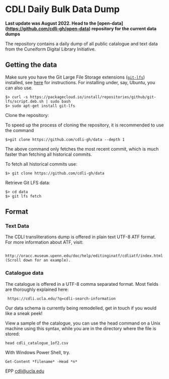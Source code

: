 # CDLI Daily Bulk Data Dump

**Last update was August 2022. Head to the [open-data] (https://github.com/cdli-gh/open-data) repository for the current data dumps**   
  
The repository contains a daily dump of all public catalogue and text data from the Cuneiform Digital Library Initiative. 

## Getting the data

Make sure you have the Git Large File Storage extensions ([`git-lfs`](https://github.com/git-lfs/git-lfs)) installed, see [here](https://docs.github.com/en/repositories/working-with-files/managing-large-files/installing-git-large-file-storage) for instructions. For installing under, say, Ubuntu, you can also use.

    $> curl -s https://packagecloud.io/install/repositories/github/git-lfs/script.deb.sh | sudo bash
    $> sudo apt-get install git-lfs
  
Clone the repository:

To speed up the process of cloning the repository, it is recommended to use the command 

    $>git clone https://github.com/cdli-gh/data --depth 1
    
The above command only fetches the most recent commit, which is much faster than fetching all historical commits.

To fetch all historical commits use:

    $> git clone https://github.com/cdli-gh/data
  
Retrieve Git LFS data:
  
    $> cd data
    $> git lfs fetch

## Format
### Text Data
The CDLI transliterations dump is offered in plain text UTF-8 ATF format.
For more information about ATF, visit:

      http://oracc.museum.upenn.edu/doc/help/editinginatf/cdliatf/index.html (Scroll down for an example).


### Catalogue data
The catalogue is offered in a UTF-8 comma separated format. Most fields are thoroughly explained here:

     https://cdli.ucla.edu/?q=cdli-search-information  
Our data schema is currently being remodelled, get in touch if you would like a sneak peek!

View a sample of the catalogue, you can use the head command on a Unix machine using this syntax, while you are in the directory where the file is stored:
```
head cdli_catalogue_1of2.csv
```
With Windows Power Shell, try.
```
Get-Content *filename* -Head *n*
```

EPP cdli@ucla.edu
